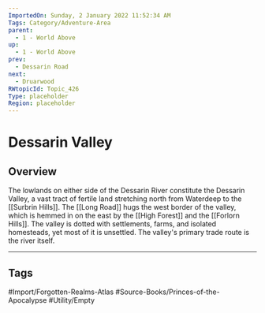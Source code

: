```yaml
---
ImportedOn: Sunday, 2 January 2022 11:52:34 AM
Tags: Category/Adventure-Area
parent:
  - 1 - World Above
up:
  - 1 - World Above
prev:
  - Dessarin Road
next:
  - Druarwood
RWtopicId: Topic_426
Type: placeholder
Region: placeholder
---
```

# Dessarin Valley
## Overview
The lowlands on either side of the Dessarin River constitute the Dessarin Valley, a vast tract of fertile land stretching north from Waterdeep to the [[Surbrin Hills]]. The [[Long Road]] hugs the west border of the valley, which is hemmed in on the east by the [[High Forest]] and the [[Forlorn Hills]]. The valley is dotted with settlements, farms, and isolated homesteads, yet most of it is unsettled. The valley's primary trade route is the river itself.


---
## Tags
#Import/Forgotten-Realms-Atlas #Source-Books/Princes-of-the-Apocalypse #Utility/Empty

